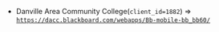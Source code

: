  - Danville Area Community College(`client_id=1882`) => [`https://dacc.blackboard.com/webapps/Bb-mobile-bb_bb60/`](https://dacc.blackboard.com/webapps/Bb-mobile-bb_bb60/)
